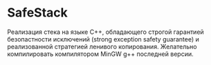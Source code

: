 # SafeStack
Реализация стека на языке С++, обладающего строгой гарантией безопастности исключений (strong exception safety guarantee) и реализованной стратегией ленивого копирования.
Желательно компилировать компилятором MinGW g++ последней версии.